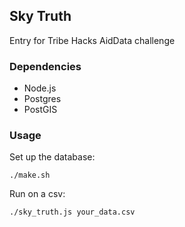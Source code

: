 Sky Truth
---

Entry for Tribe Hacks AidData challenge

### Dependencies
- Node.js
- Postgres
- PostGIS

### Usage

Set up the database:
```
./make.sh
```

Run on a csv:
```
./sky_truth.js your_data.csv
```
